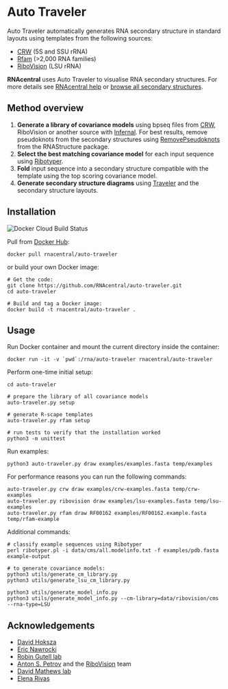
# Auto Traveler

Auto Traveler automatically generates RNA secondary structure in standard layouts using templates from the following sources:

 - [CRW](http://www.rna.ccbb.utexas.edu) (5S and SSU rRNA)
 - [Rfam](http://rfam.org) (>2,000 RNA families)
 - [RiboVision](http://apollo.chemistry.gatech.edu/RiboVision/#) (LSU rRNA)

**RNAcentral** uses Auto Traveler to visualise RNA secondary structures. For more details see [RNAcentral help](https://rnacentral.org/help/secondary-structure) or [browse all secondary  structures](https://rnacentral.org/search?q=has_secondary_structure:%22True%22).

## Method overview

1. **Generate a library of covariance models** using bpseq files from [CRW](http://www.rna.icmb.utexas.edu/DAT/3C/Structure/index.php), RiboVision or another source with [Infernal](http://eddylab.org/infernal/). For best results, remove pseudoknots from the secondary structures using [RemovePseudoknots](https://rna.urmc.rochester.edu/Text/RemovePseudoknots.html) from the RNAStructure package.
1. **Select the best matching covariance model** for each input sequence
using [Ribotyper](https://github.com/nawrockie/ribotyper-v1).
1. **Fold** input sequence into a secondary structure compatible with the template
using the top scoring covariance model.
1. **Generate secondary structure diagrams** using [Traveler](https://github.com/davidhoksza/traveler) and the secondary structure layouts.

## Installation

![Docker Cloud Build Status](https://img.shields.io/docker/cloud/build/rnacentral/auto-traveler)

Pull from [Docker Hub](https://hub.docker.com/r/rnacentral/auto-traveler):

```
docker pull rnacentral/auto-traveler
```

or build your own Docker image:

```
# Get the code:
git clone https://github.com/RNAcentral/auto-traveler.git
cd auto-traveler

# Build and tag a Docker image:
docker build -t rnacentral/auto-traveler .
```

## Usage

Run Docker container and mount the current directory inside the container:

```
docker run -it -v `pwd`:/rna/auto-traveler rnacentral/auto-traveler
```

Perform one-time initial setup:

```
cd auto-traveler

# prepare the library of all covariance models
auto-traveler.py setup

# generate R-scape templates
auto-traveler.py rfam setup

# run tests to verify that the installation worked
python3 -m unittest
```

Run examples:

```
python3 auto-traveler.py draw examples/examples.fasta temp/examples
```

For performance reasons you can run the following commands:
```
auto-traveler.py crw draw examples/crw-examples.fasta temp/crw-examples
auto-traveler.py ribovision draw examples/lsu-examples.fasta temp/lsu-examples
auto-traveler.py rfam draw RF00162 examples/RF00162.example.fasta temp/rfam-example
```

Additional commands:

```
# classify example sequences using Ribotyper
perl ribotyper.pl -i data/cms/all.modelinfo.txt -f examples/pdb.fasta example-output

# to generate covariance models:
python3 utils/generate_cm_library.py
python3 utils/generate_lsu_cm_library.py

python3 utils/generate_model_info.py
python3 utils/generate_model_info.py --cm-library=data/ribovision/cms --rna-type=LSU
```

## Acknowledgements

- [David Hoksza](https://github.com/davidhoksza)
- [Eric Nawrocki](https://github.com/nawrockie)
- [Robin Gutell lab](http://www.rna.ccbb.utexas.edu)
- [Anton S. Petrov](https://cool.gatech.edu/people/petrov-anton) and the [RiboVision](http://apollo.chemistry.gatech.edu/RiboVision/#) team
- [David Mathews lab](http://rna.urmc.rochester.edu/RNAstructure.html)
- [Elena Rivas](https://twitter.com/RivasElenaRivas)
